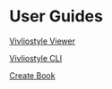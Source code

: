 # User Guides

[Vivliostyle Viewer](vivliostyle-viewer)

[Vivliostyle CLI](vivliostyle-cli)

[Create Book](create-book)
